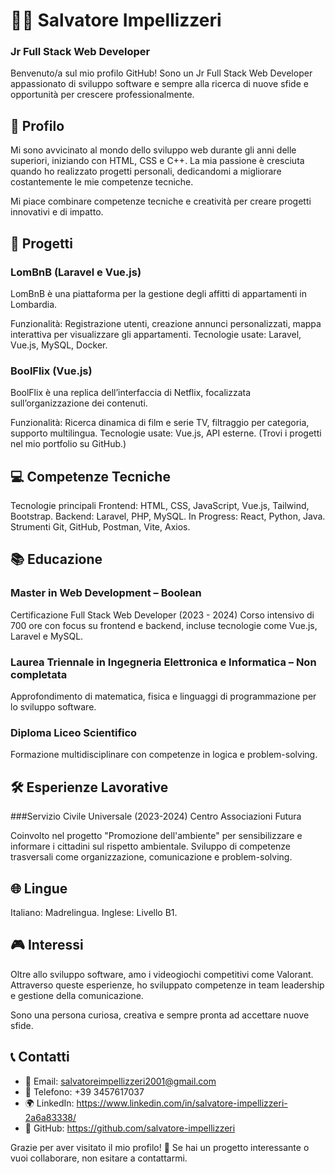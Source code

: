 # 👨‍💻 Salvatore Impellizzeri
### Jr Full Stack Web Developer

Benvenuto/a sul mio profilo GitHub! Sono un Jr Full Stack Web Developer appassionato di sviluppo software e sempre alla ricerca di nuove sfide e opportunità per crescere professionalmente.

## 📝 Profilo
Mi sono avvicinato al mondo dello sviluppo web durante gli anni delle superiori, iniziando con HTML, CSS e C++. La mia passione è cresciuta quando ho realizzato progetti personali, dedicandomi a migliorare costantemente le mie competenze tecniche.

Mi piace combinare competenze tecniche e creatività per creare progetti innovativi e di impatto.

## 🚀 Progetti
### LomBnB (Laravel e Vue.js)
LomBnB è una piattaforma per la gestione degli affitti di appartamenti in Lombardia.

Funzionalità: Registrazione utenti, creazione annunci personalizzati, mappa interattiva per visualizzare gli appartamenti.
Tecnologie usate: Laravel, Vue.js, MySQL, Docker.

### BoolFlix (Vue.js)
BoolFlix è una replica dell’interfaccia di Netflix, focalizzata sull’organizzazione dei contenuti.

Funzionalità: Ricerca dinamica di film e serie TV, filtraggio per categoria, supporto multilingua.
Tecnologie usate: Vue.js, API esterne.
(Trovi i progetti nel mio portfolio su GitHub.)

## 💻 Competenze Tecniche
Tecnologie principali
Frontend: HTML, CSS, JavaScript, Vue.js, Tailwind, Bootstrap.
Backend: Laravel, PHP, MySQL.
In Progress: React, Python, Java.
Strumenti
Git, GitHub, Postman, Vite, Axios.

## 📚 Educazione
### Master in Web Development – Boolean
Certificazione Full Stack Web Developer (2023 - 2024)
Corso intensivo di 700 ore con focus su frontend e backend, incluse tecnologie come Vue.js, Laravel e MySQL.

### Laurea Triennale in Ingegneria Elettronica e Informatica – Non completata
Approfondimento di matematica, fisica e linguaggi di programmazione per lo sviluppo software.

### Diploma Liceo Scientifico
Formazione multidisciplinare con competenze in logica e problem-solving.

## 🛠 Esperienze Lavorative
###Servizio Civile Universale (2023-2024)
Centro Associazioni Futura

Coinvolto nel progetto "Promozione dell'ambiente" per sensibilizzare e informare i cittadini sul rispetto ambientale.
Sviluppo di competenze trasversali come organizzazione, comunicazione e problem-solving.

## 🌐 Lingue
Italiano: Madrelingua.
Inglese: Livello B1.

## 🎮 Interessi
Oltre allo sviluppo software, amo i videogiochi competitivi come Valorant. Attraverso queste esperienze, ho sviluppato competenze in team leadership e gestione della comunicazione.

Sono una persona curiosa, creativa e sempre pronta ad accettare nuove sfide.

## 📞 Contatti
- 📧 Email: salvatoreimpellizzeri2001@gmail.com
- 📱 Telefono: +39 3457617037
- 🌍 LinkedIn: https://www.linkedin.com/in/salvatore-impellizzeri-2a6a83338/
- 🔗 GitHub: https://github.com/salvatore-impellizzeri

Grazie per aver visitato il mio profilo! 🚀
Se hai un progetto interessante o vuoi collaborare, non esitare a contattarmi.
